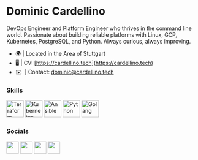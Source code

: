 # Dominic Cardellino

DevOps Engineer and Platform Engineer who thrives in the command line world. Passionate about building reliable platforms with Linux, GCP, Kubernetes, PostgreSQL, and Python. Always curious, always improving.


* 🌍 | Located in the Area of Stuttgart
* 🖥️ | CV: [https://cardellino.tech](https://cardellino.tech)
* ✉️  | Contact: [dominic@cardellino.tech](mailto:dominic@cardellino.tech)

### Skills

<p align="left">
<a href="https://terraform.io" target="_blank" rel="noreferrer"><img src="https://api.iconify.design/logos/terraform-icon.svg" width="45" height="45" alt="Terraform" /></a>
<a href="https://kubernetes.io" target="_blank" rel="noreferrer"><img src="https://api.iconify.design/logos/kubernetes.svg" width="45" height="45" alt="Kubernetes" /></a>
<a href="https://www.ansible.com/" target="_blank" rel="noreferrer"><img src="https://api.iconify.design/logos/ansible.svg" width="45" height="45" alt="Ansible" /></a>
<a href="https://www.python.org/" target="_blank" rel="noreferrer"><img src="https://api.iconify.design/logos/python.svg" width="45" height="45" alt="Python" /></a>
<a href="https://www.go.dev/" target="_blank" rel="noreferrer"><img src="https://api.iconify.design/logos/go.svg" width="45" height="45" alt="Golang" /></a>
</p>

### Socials

<p align="left"> <a href="https://www.github.com/dcardellino" target="_blank" rel="noreferrer"><img src="https://raw.githubusercontent.com/danielcranney/readme-generator/main/public/icons/socials/github.svg" width="32" height="32" /></a> <a href="http://www.instagram.com/rocco.chaos.tech" target="_blank" rel="noreferrer"><img src="https://raw.githubusercontent.com/danielcranney/readme-generator/main/public/icons/socials/instagram.svg" width="32" height="32" /></a> <a href="https://www.linkedin.com/in/dominic-cardellino" target="_blank" rel="noreferrer"><img src="https://raw.githubusercontent.com/danielcranney/readme-generator/main/public/icons/socials/linkedin.svg" width="32" height="32" /></a> <a href="https://www.twitter.com/rocco_chaos_" target="_blank" rel="noreferrer"><img src="https://raw.githubusercontent.com/danielcranney/readme-generator/main/public/icons/socials/twitter.svg" width="32" height="32" /></a></p>
